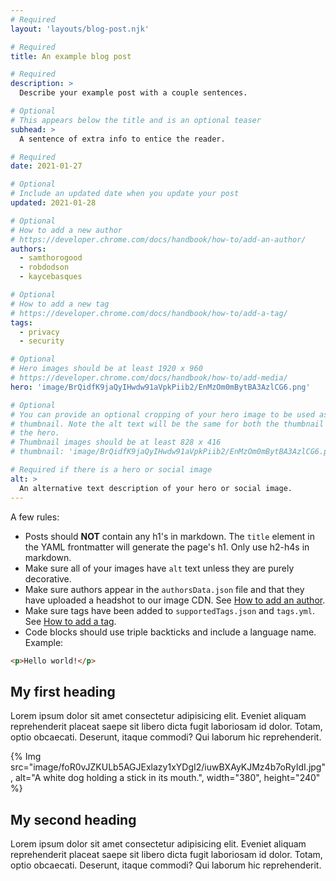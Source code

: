 ```yaml
---
# Required
layout: 'layouts/blog-post.njk'

# Required
title: An example blog post

# Required
description: >
  Describe your example post with a couple sentences.

# Optional
# This appears below the title and is an optional teaser
subhead: >
  A sentence of extra info to entice the reader.

# Required
date: 2021-01-27

# Optional
# Include an updated date when you update your post
updated: 2021-01-28

# Optional
# How to add a new author
# https://developer.chrome.com/docs/handbook/how-to/add-an-author/
authors:
  - samthorogood
  - robdodson
  - kaycebasques

# Optional
# How to add a new tag
# https://developer.chrome.com/docs/handbook/how-to/add-a-tag/
tags:
  - privacy
  - security

# Optional
# Hero images should be at least 1920 x 960
# https://developer.chrome.com/docs/handbook/how-to/add-media/
hero: 'image/BrQidfK9jaQyIHwdw91aVpkPiib2/EnMzOm0mBytBA3AzlCG6.png'

# Optional
# You can provide an optional cropping of your hero image to be used as a
# thumbnail. Note the alt text will be the same for both the thumbnail and
# the hero.
# Thumbnail images should be at least 828 x 416
# thumbnail: 'image/BrQidfK9jaQyIHwdw91aVpkPiib2/EnMzOm0mBytBA3AzlCG6.png'

# Required if there is a hero or social image
alt: >
  An alternative text description of your hero or social image.
---
```


A few rules:

- Posts should **NOT** contain any h1's in markdown. The `title` element in the
  YAML frontmatter will generate the page's h1. Only use h2-h4s in markdown.
- Make sure all of your images have `alt` text unless they are purely
  decorative.
- Make sure authors appear in the `authorsData.json` file and that they have
  uploaded a headshot to our image CDN. See [How to add an author](https://developer.chrome.com/docs/handbook/how-to/add-an-author/).
- Make sure tags have been added to `supportedTags.json` and `tags.yml`. See [How to add a tag](https://developer.chrome.com/docs/handbook/how-to/add-a-tag/).
- Code blocks should use triple backticks and include a language name. Example:

```html
<p>Hello world!</p>
```

## My first heading

Lorem ipsum dolor sit amet consectetur adipisicing elit. Eveniet aliquam reprehenderit placeat saepe sit libero dicta fugit laboriosam id dolor. Totam, optio obcaecati. Deserunt, itaque commodi? Qui laborum hic reprehenderit.

<!--
All images or videos should use the {% Img %} or {% Video %} shortcodes.
Take a look at our guide on uploading media:
https://developer.chrome.com/docs/handbook/how-to/add-media/
-->
{% Img src="image/foR0vJZKULb5AGJExlazy1xYDgI2/iuwBXAyKJMz4b7oRyIdI.jpg", alt="A white dog holding a stick in its mouth.", width="380", height="240" %}

## My second heading

Lorem ipsum dolor sit amet consectetur adipisicing elit. Eveniet aliquam reprehenderit placeat saepe sit libero dicta fugit laboriosam id dolor. Totam, optio obcaecati. Deserunt, itaque commodi? Qui laborum hic reprehenderit.


